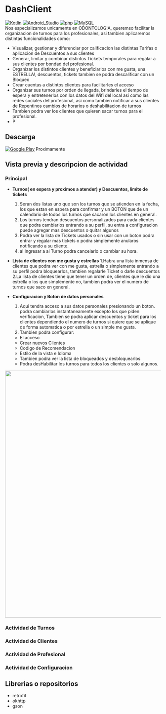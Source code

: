 # DashClient
[![Kotlin](https://img.shields.io/badge/Kotlin-7F52FF?style=flat-square&logo=kotlin&logoColor=white&labelColor=7F52FF)]()
[![Android_Studio](https://img.shields.io/badge/Android_Studio-3DDC84?style=flat-square&logo=android-studio&logoColor=black&labelColor=3DDC84)]()
[![php](https://img.shields.io/badge/php-F7DF1E?style=flat-square&logo=php&logoColor=black&labelColor=F7DF1E)]()
[![MySQL](https://img.shields.io/badge/MySQL-279FDF?style=flat-square&logo=mysql&logoColor=white&labelColor=279FDF)]()
</br>
   Nos especializamos unicamente en ODONTOLOGIA, queremso facilitar la organizacion de turnos para los profesionales, asi tambien aplicaremos distintas funcionalidades como:
   - Visualizar, gestionar y diferenciar por calificacion las distintas Tarifas o aplicacion de Descuentos a sus clientes
   - Generar, limitar y combinar distintos Tickets temporales para regalar a sus clientes por bondad del profesional.
   - Organizar los distintos clientes y beneficiarlos con me gusta, una ESTRELLA!, descuentos,  tickets tambien se podra descalificar con un Bloqueo
   - Crear cuentas a distintos clientes para facilitarles el acceso
   - Organizar sus turnos por orden de llegada, brindarles el tiempo de espera y entretenerlos con los datos del Wifi del local asi como las redes sociales del profesional, asi como tambien
   notificar a sus clientes de Repentinos cambios de horarios o deshabilitacion de turnos 
   - Tambien podra ver los clientes que quieren sacar turnos para el profesional.
   - P
## Descarga
[![Google Play](https://img.shields.io/badge/Google_Play-414141?style=for-the-badge&logo=googleplay&logoColor=white&labelColor=414141)]() Proximamente
## Vista previa y descripcion de actividad
### Principal
  - **Turnos( en espera y proximos a atender) y Descuentos, limite de tickets**
    1. Seran dos listas uno que son los turnos que se atienden en la fecha, los que estan en espera para confirmar y un BOTON que de un calendario de todos los turnos que 
  sacaron los clientes en general.
    2. Los turnos tendran descuentos personalizados para cada clientes que podra cambiarlos entrando a su perfil, su entra a configuracion puede agregar mas descuentos o quitar
    algunos
    3. Podra ver la lista de Tickets usados o sin usar con un boton podra entrar y regalar mas tickets o podra simplemente anularos notificando a su cliente.
    4. al Ingresar a al Turno podra cancelarlo o cambiar su hora.
  
  
  - **Lista de clientes con me gusta y estrellas**
    1.Habra una lista inmensa de clientes que podra ver con me gusta, estrella o simplemente entrando a su perfil podra bloquearlos, tambien regalarle Ticket o darle descuentos
    2.La lista de clientes tiene que tener un orden de, clientes que le dio una estrella o los que simplemente no, tambien podra ver el numero de turnos que saco en general.
    
  - **Configuracion y Boton de datos personales**
    1. Aqui tendra acceso a sus datos personales presionando un boton. podra cambiarlos instantaneamente excepto los que piden verificacion, Tambien se podra aplicar descuentos
    y ticket para los clientes dependiendo el numero de turnos si quiere que se aplique de forma automatica o por estrella o un simple me gusta.
    2. Tambien podra configurar:
     - El acceso
     - Crear nuevos Clientes 
     - Codigo de Recomendacion
     - Estilo de la vista e Idioma
     - Tambien podra ver la lista de bloqueados y desbloquearlos
     - Podra desHabilitar los turnos para todos los clientes o solo algunos.

 <p align="center"><img height="800" src=""> </p>

### Actividad de Turnos
### Actividad de Clientes
### Actividad de Profesional
### Actividad de Configuracion



## Librerias o repositorios
  - retrofit
  - okhttp
  - gson
